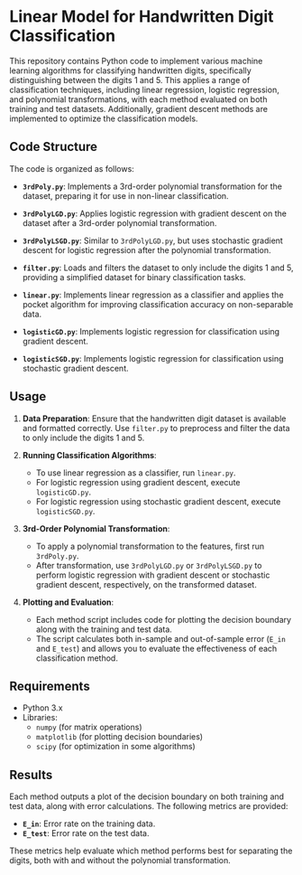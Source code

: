 # Linear Model for Handwritten Digit Classification

This repository contains Python code to implement various machine learning algorithms for classifying handwritten digits, specifically distinguishing between the digits 1 and 5. This applies a range of classification techniques, including linear regression, logistic regression, and polynomial transformations, with each method evaluated on both training and test datasets. Additionally, gradient descent methods are implemented to optimize the classification models.

## Code Structure

The code is organized as follows:

- **`3rdPoly.py`**: Implements a 3rd-order polynomial transformation for the dataset, preparing it for use in non-linear classification.
  
- **`3rdPolyLGD.py`**: Applies logistic regression with gradient descent on the dataset after a 3rd-order polynomial transformation.
  
- **`3rdPolyLSGD.py`**: Similar to `3rdPolyLGD.py`, but uses stochastic gradient descent for logistic regression after the polynomial transformation.
  
- **`filter.py`**: Loads and filters the dataset to only include the digits 1 and 5, providing a simplified dataset for binary classification tasks.
  
- **`linear.py`**: Implements linear regression as a classifier and applies the pocket algorithm for improving classification accuracy on non-separable data.
  
- **`logisticGD.py`**: Implements logistic regression for classification using gradient descent.
  
- **`logisticSGD.py`**: Implements logistic regression for classification using stochastic gradient descent.

## Usage

1. **Data Preparation**: Ensure that the handwritten digit dataset is available and formatted correctly. Use `filter.py` to preprocess and filter the data to only include the digits 1 and 5.
  
2. **Running Classification Algorithms**:
    - To use linear regression as a classifier, run `linear.py`.
    - For logistic regression using gradient descent, execute `logisticGD.py`.
    - For logistic regression using stochastic gradient descent, execute `logisticSGD.py`.
  
3. **3rd-Order Polynomial Transformation**:
    - To apply a polynomial transformation to the features, first run `3rdPoly.py`.
    - After transformation, use `3rdPolyLGD.py` or `3rdPolyLSGD.py` to perform logistic regression with gradient descent or stochastic gradient descent, respectively, on the transformed dataset.

4. **Plotting and Evaluation**:
    - Each method script includes code for plotting the decision boundary along with the training and test data.
    - The script calculates both in-sample and out-of-sample error (`E_in` and `E_test`) and allows you to evaluate the effectiveness of each classification method.
  
## Requirements

- Python 3.x
- Libraries:
  - `numpy` (for matrix operations)
  - `matplotlib` (for plotting decision boundaries)
  - `scipy` (for optimization in some algorithms)

## Results
Each method outputs a plot of the decision boundary on both training and test data, along with error calculations. The following metrics are provided:

- **`E_in`**: Error rate on the training data.
- **`E_test`**: Error rate on the test data.

These metrics help evaluate which method performs best for separating the digits, both with and without the polynomial transformation.